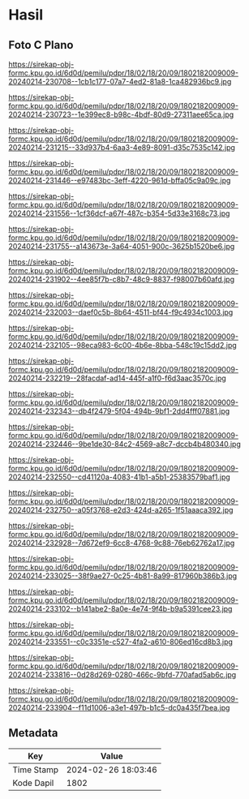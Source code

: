 # Hasil

## Foto C Plano

https://sirekap-obj-formc.kpu.go.id/6d0d/pemilu/pdpr/18/02/18/20/09/1802182009009-20240214-230708--1cb1c177-07a7-4ed2-81a8-1ca482936bc9.jpg

https://sirekap-obj-formc.kpu.go.id/6d0d/pemilu/pdpr/18/02/18/20/09/1802182009009-20240214-230723--1e399ec8-b98c-4bdf-80d9-27311aee65ca.jpg

https://sirekap-obj-formc.kpu.go.id/6d0d/pemilu/pdpr/18/02/18/20/09/1802182009009-20240214-231215--33d937b4-6aa3-4e89-8091-d35c7535c142.jpg

https://sirekap-obj-formc.kpu.go.id/6d0d/pemilu/pdpr/18/02/18/20/09/1802182009009-20240214-231446--e97483bc-3eff-4220-961d-bffa05c9a09c.jpg

https://sirekap-obj-formc.kpu.go.id/6d0d/pemilu/pdpr/18/02/18/20/09/1802182009009-20240214-231556--1cf36dcf-a67f-487c-b354-5d33e3168c73.jpg

https://sirekap-obj-formc.kpu.go.id/6d0d/pemilu/pdpr/18/02/18/20/09/1802182009009-20240214-231755--a143673e-3a64-4051-900c-3625b1520be6.jpg

https://sirekap-obj-formc.kpu.go.id/6d0d/pemilu/pdpr/18/02/18/20/09/1802182009009-20240214-231902--4ee85f7b-c8b7-48c9-8837-f98007b60afd.jpg

https://sirekap-obj-formc.kpu.go.id/6d0d/pemilu/pdpr/18/02/18/20/09/1802182009009-20240214-232003--daef0c5b-8b64-4511-bf44-f9c4934c1003.jpg

https://sirekap-obj-formc.kpu.go.id/6d0d/pemilu/pdpr/18/02/18/20/09/1802182009009-20240214-232105--98eca983-6c00-4b6e-8bba-548c19c15dd2.jpg

https://sirekap-obj-formc.kpu.go.id/6d0d/pemilu/pdpr/18/02/18/20/09/1802182009009-20240214-232219--28facdaf-ad14-445f-a1f0-f6d3aac3570c.jpg

https://sirekap-obj-formc.kpu.go.id/6d0d/pemilu/pdpr/18/02/18/20/09/1802182009009-20240214-232343--db4f2479-5f04-494b-9bf1-2dd4fff07881.jpg

https://sirekap-obj-formc.kpu.go.id/6d0d/pemilu/pdpr/18/02/18/20/09/1802182009009-20240214-232446--9be1de30-84c2-4569-a8c7-dccb4b480340.jpg

https://sirekap-obj-formc.kpu.go.id/6d0d/pemilu/pdpr/18/02/18/20/09/1802182009009-20240214-232550--cd41120a-4083-41b1-a5b1-25383579baf1.jpg

https://sirekap-obj-formc.kpu.go.id/6d0d/pemilu/pdpr/18/02/18/20/09/1802182009009-20240214-232750--a05f3768-e2d3-424d-a265-1f51aaaca392.jpg

https://sirekap-obj-formc.kpu.go.id/6d0d/pemilu/pdpr/18/02/18/20/09/1802182009009-20240214-232928--7d672ef9-6cc8-4768-9c88-76eb62762a17.jpg

https://sirekap-obj-formc.kpu.go.id/6d0d/pemilu/pdpr/18/02/18/20/09/1802182009009-20240214-233025--38f9ae27-0c25-4b81-8a99-817960b386b3.jpg

https://sirekap-obj-formc.kpu.go.id/6d0d/pemilu/pdpr/18/02/18/20/09/1802182009009-20240214-233102--b141abe2-8a0e-4e74-9f4b-b9a5391cee23.jpg

https://sirekap-obj-formc.kpu.go.id/6d0d/pemilu/pdpr/18/02/18/20/09/1802182009009-20240214-233551--c0c3351e-c527-4fa2-a610-806ed16cd8b3.jpg

https://sirekap-obj-formc.kpu.go.id/6d0d/pemilu/pdpr/18/02/18/20/09/1802182009009-20240214-233816--0d28d269-0280-466c-9bfd-770afad5ab6c.jpg

https://sirekap-obj-formc.kpu.go.id/6d0d/pemilu/pdpr/18/02/18/20/09/1802182009009-20240214-233904--f11d1006-a3e1-497b-b1c5-dc0a435f7bea.jpg


## Metadata

| Key        | Value               |
| ---------- | ------------------- |
| Time Stamp | 2024-02-26 18:03:46 |
| Kode Dapil | 1802                |




